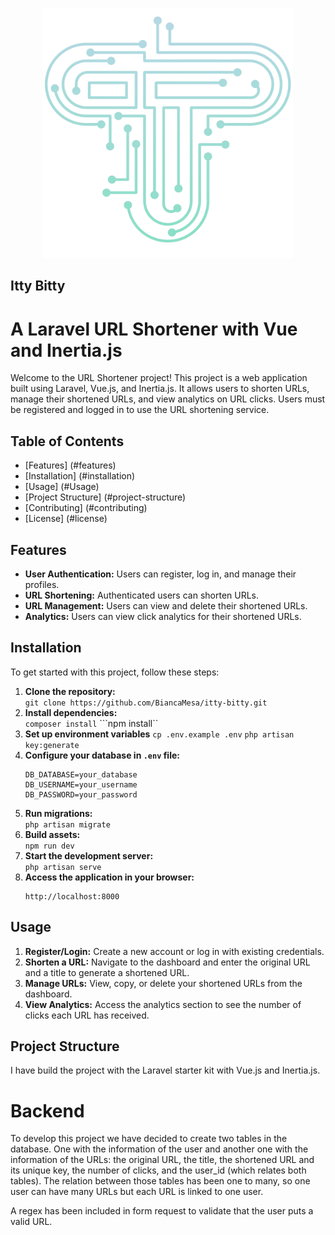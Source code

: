 <p align="center">
<img src="./public/itty_bitty_logo.png" width="400">
</p>

## Itty Bitty 
# A Laravel URL Shortener with Vue and Inertia.js

Welcome to the URL Shortener project! This project is a web application built using Laravel, Vue.js, and Inertia.js. It allows users to shorten URLs, manage their shortened URLs, and view analytics on URL clicks. Users must be registered and logged in to use the URL shortening service.


## Table of Contents

- [Features] (#features)
- [Installation] (#installation)
- [Usage] (#Usage)
- [Project Structure] (#project-structure)
- [Contributing] (#contributing)
- [License] (#license)


## Features
- **User Authentication:** Users can register, log in, and manage their profiles.
- **URL Shortening:** Authenticated users can shorten URLs.
- **URL Management:** Users can view and delete their shortened URLs.
- **Analytics:** Users can view click analytics for their shortened URLs.


## Installation
To get started with this project, follow these steps:
1. **Clone the repository:**   
```git clone https://github.com/BiancaMesa/itty-bitty.git```
2. **Install dependencies:**  
```composer install```
```npm install``
3. **Set up environment variables**
```cp .env.example .env```
```php artisan key:generate```
4. **Configure your database in `.env` file:**  
    ```env
    DB_DATABASE=your_database
    DB_USERNAME=your_username
    DB_PASSWORD=your_password
    ```
5. **Run migrations:**  
```php artisan migrate```
6. **Build assets:**  
```npm run dev```
7. **Start the development server:**  
```php artisan serve```
8. **Access the application in your browser:**  
    ```
    http://localhost:8000
    ```


## Usage
1. **Register/Login:** Create a new account or log in with existing credentials.
2. **Shorten a URL:** Navigate to the dashboard and enter the original URL and a title to generate a shortened URL.
3. **Manage URLs:** View, copy, or delete your shortened URLs from the dashboard.
4. **View Analytics:** Access the analytics section to see the number of clicks each URL has received.

## Project Structure 
I have build the project with the Laravel starter kit with Vue.js and Inertia.js. 

# Backend 
To develop this project we have decided to create two tables in the database. One with the information of the user and another one with the information of the URLs: the original URL, the title, the shortened URL and its unique key, the number of clicks, and the user_id (which relates both tables). The relation between those tables has been one to many, so one user can have many URLs but each URL is linked to one user. 

A regex has been included in form request to validate that the user puts a valid URL. 



